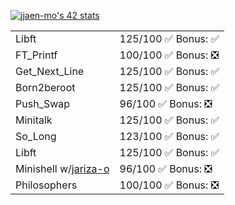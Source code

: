 <span text-align="center"> [![jjaen-mo's 42 stats](https://badge.mediaplus.ma/kettlebells/jjaen-mo?1337Badge=off&UM6P=off)](https://github.com/oakoudad/badge42) </span>
<table>
  <tr>
    <td>Libft</td>
    <td>125/100 ✅ Bonus: ✅ </td>
  </tr>
  <tr>
    <td>FT_Printf</td>
    <td>100/100 ✅ Bonus: ❎ </td>
  </tr>
  <tr>
    <td>Get_Next_Line</td>
    <td>125/100 ✅ Bonus: ✅ </td>
  </tr>
  <tr>
    <td>Born2beroot</td>
    <td>125/100 ✅ Bonus: ✅ </td>
  </tr>
  <tr>
    <td>Push_Swap</td>
    <td>96/100 ✅ Bonus: ❎ </td>
  </tr>
  <tr>
    <td>Minitalk</td>
    <td>125/100 ✅ Bonus: ✅ </td>
  </tr>
  <tr>
    <td>So_Long</td>
    <td>123/100 ✅ Bonus: ✅ </td>
  </tr>
  <tr>
    <td>Libft</td>
    <td>125/100 ✅ Bonus: ✅ </td>
  </tr>
  <tr>
    <td>Minishell w/<a href="https://github.com/jariza-o">jariza-o</a></td>
    <td>96/100 ✅ Bonus: ❎ </td>
  </tr>
  <tr>
    <td>Philosophers</td>
    <td>100/100 ✅ Bonus: ❎ </td>
  </tr>
</table>
<!--
**Kendaluski/Kendaluski** is a ✨ _special_ ✨ repository because its `README.md` (this file) appears on your GitHub profile.

Here are some ideas to get you started:

- 🔭 I’m currently working on ...
- 🌱 I’m currently learning ...
- 👯 I’m looking to collaborate on ...
- 🤔 I’m looking for help with ...
- 💬 Ask me about ...
- 📫 How to reach me: ...
- 😄 Pronouns: ...
- ⚡ Fun fact: ...
-->

